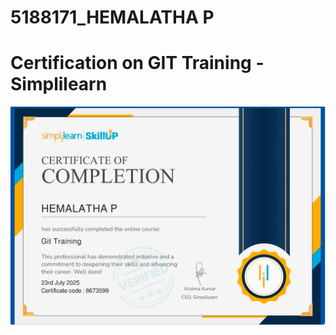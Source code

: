 # 5188171_HEMALATHA P
# Certification on GIT Training - Simplilearn
![Alt text](https://github.com/HEMALATHAPADMANABAN19/5188171_HEMALATHA-P/blob/cb33411b2aa97c295ace44a705e9a15918173563/GIT/GIT%20Training%20Certificate.jpg)
